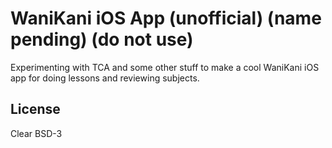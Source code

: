 # WaniKani iOS App (unofficial) (name pending) (do not use)

Experimenting with TCA and some other stuff to make a cool WaniKani iOS app for doing lessons and reviewing subjects.

## License

Clear BSD-3
